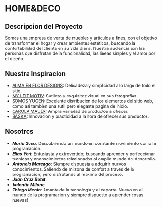# HOME&DECO

## Descripcion del Proyecto

Somos una empresa de venta de muebles y artículos a fines, con el objetivo de transformar el hogar y crear ambientes estéticos, buscando la confortabilidad del cliente en su vida diaria. 
Nuestra audiencia son las personas que disfrutan de la funcionalidad, las líneas simples y el amor por el diseño.

## Nuestra Inspiracion

+ [ALMA EN FLOR DESIGNS](https://almaenflordesigns.empretienda.com.ar/): Delicadeza y simplicidad a lo largo de todo el sitio.
+ [MY LEIT MOTIV](https://myleitmotiv.com/): Sutileza y exquisitez visual en sus fotografias.
+ [SOMOS YUGEN](https://www.somosyugen.com): Excelente distribucion de los elementos del sitio web, como asi tambien una sutil pero elegante pagina de inicio.
+ [CAROLA MAUER](https://carolamauer.com.ar/): Amplia variedad de productos a ofrecer.
+ [BASKA](https://www.baska.com.ar/): Innovacion y practicidad a la hora de ofrecer sus productos.

## Nosotros
+ ***Maria Sosa***: Descubriendo un mundo en constante movimiento como la programación.
+ ***Elias Yori***: Entusiasta y extrovertido; buscando aprender y perfeccionar tecnicas y cnonocimientos relacionados al amplio mundo del desarrollo.
+ ***Antonela Marengo***: Siempre dispuesta a adquirir nuevos conocimientos. Saliendo de mi zona de confort a traves de la programacion, pero disfrutando al maximo del proceso. 
+ ***Juan Cruz Botet***:
+ ***Valentin Milone***:
+ ***Thiago Menin***: Amante de la tecnologia y el deporte. Nuevo en el mundo de la programacion y siempre dispuesto a aprender cosas nuevas!

